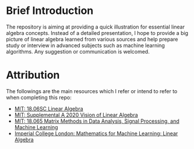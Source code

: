 # Brief Introduction
The repository is aiming at providing a quick illustration for essential linear algebra concepts. Instead of a detailed presentation, I hope to provide a big picture of linear algebra learned from various sources and help prepare study or interview in advanced subjects such as machine learning algorithms. Any suggestion or communication is welcomed.

# Attribution
The followings are the main resources which I refer or intend to refer to when completing this repo:
- [MIT: 18.06SC Linear Algebra](https://ocw.mit.edu/courses/mathematics/18-06sc-linear-algebra-fall-2011/)
- [MIT: Supplemental A 2020 Vision of Linear Algebra](https://ocw.mit.edu/resources/res-18-010-a-2020-vision-of-linear-algebra-spring-2020/)
- [MIT: 18.065 Matrix Methods in Data Analysis, Signal Processing, and Machine Learning](https://ocw.mit.edu/courses/mathematics/18-065-matrix-methods-in-data-analysis-signal-processing-and-machine-learning-spring-2018/)
- [Imperial College London: Mathematics for Machine Learning: Linear Algebra](https://www.coursera.org/learn/linear-algebra-machine-learning#instructors)
